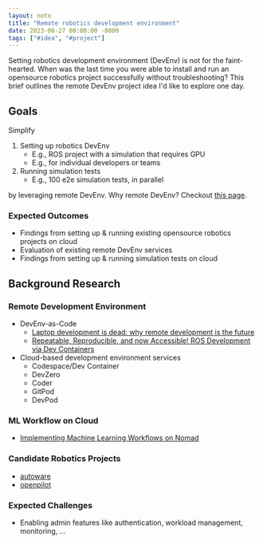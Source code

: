 ```yaml
---
layout: note
title: "Remote robotics development environment"
date: 2023-06-27 00:00:00 -0800
tags: ["#idea", "#project"]
---
```


Setting robotics development environment (DevEnv) is not for the faint-hearted.
When was the last time you were able to install and run an opensource robotics project successfully without troubleshooting?
This brief outlines the remote DevEnv project idea I'd like to explore one day.


## Goals

Simplify

1. Setting up robotics DevEnv
    - E.g., ROS project with a simulation that requires GPU
    - E.g., for individual developers or teams
2. Running simulation tests
    - E.g., 100 e2e simulation tests, in parallel

by leveraging remote DevEnv.
Why remote DevEnv?
Checkout [this page](https://www.devzero.io/docs/where-does-devzero-fit).

### Expected Outcomes

- Findings from setting up & running existing opensource robotics projects on cloud
- Evaluation of existing remote DevEnv services
- Findings from setting up & running simulation tests on cloud


## Background Research

### Remote Development Environment

- DevEnv-as-Code
    - [Laptop development is dead: why remote development is the future](https://medium.com/@elliotgraebert/laptop-development-is-dead-why-remote-development-is-the-future-f92ce103fd13)
    - [Repeatable, Reproducible, and now Accessible! ROS Development via Dev Containers](https://discourse.ros.org/t/repeatable-reproducible-and-now-accessible-ros-development-via-dev-containers/31398/1)
- Cloud-based development environment services
    - Codespace/Dev Container
    - DevZero
    - Coder
    - GitPod
    - DevPod

### ML Workflow on Cloud

- [Implementing Machine Learning Workflows on Nomad](https://www.hashicorp.com/resources/implementing-machine-learning-workflows-on-nomad)

### Candidate Robotics Projects

- [autoware](https://github.com/autowarefoundation/autoware.universe)
- [openpilot](https://github.com/commaai/openpilot)

### Expected Challenges

- Enabling admin features like authentication, workload management, monitoring, ...
